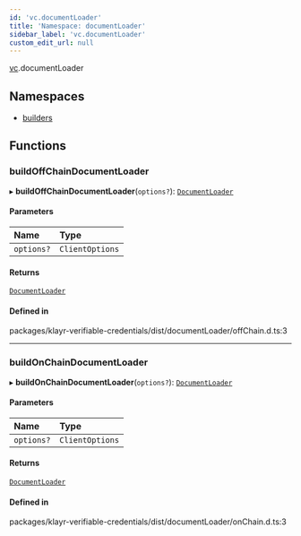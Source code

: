 ```yaml
---
id: 'vc.documentLoader'
title: 'Namespace: documentLoader'
sidebar_label: 'vc.documentLoader'
custom_edit_url: null
---
```


[vc](vc.md).documentLoader

## Namespaces

- [builders](vc.documentLoader.builders.md)

## Functions

### buildOffChainDocumentLoader

▸ **buildOffChainDocumentLoader**(`options?`): [`DocumentLoader`](did.md#documentloader)

#### Parameters

| Name       | Type            |
| :--------- | :-------------- |
| `options?` | `ClientOptions` |

#### Returns

[`DocumentLoader`](did.md#documentloader)

#### Defined in

packages/klayr-verifiable-credentials/dist/documentLoader/offChain.d.ts:3

---

### buildOnChainDocumentLoader

▸ **buildOnChainDocumentLoader**(`options?`): [`DocumentLoader`](did.md#documentloader)

#### Parameters

| Name       | Type            |
| :--------- | :-------------- |
| `options?` | `ClientOptions` |

#### Returns

[`DocumentLoader`](did.md#documentloader)

#### Defined in

packages/klayr-verifiable-credentials/dist/documentLoader/onChain.d.ts:3
